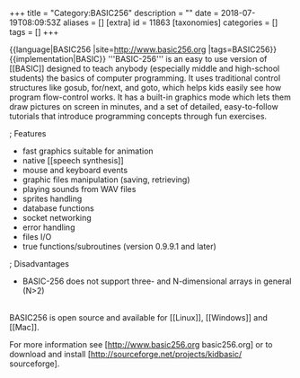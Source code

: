 +++
title = "Category:BASIC256"
description = ""
date = 2018-07-19T08:09:53Z
aliases = []
[extra]
id = 11863
[taxonomies]
categories = []
tags = []
+++

{{language|BASIC256
|site=http://www.basic256.org
|tags=BASIC256}}
{{implementation|BASIC}}
'''BASIC-256''' is an easy to use version of [[BASIC]] designed to teach anybody (especially middle and high-school students) the basics of computer programming. It uses traditional control structures like gosub, for/next, and goto, which helps kids easily see how program flow-control works. It has a built-in graphics mode which lets them draw pictures on screen in minutes, and a set of detailed, easy-to-follow tutorials that introduce programming concepts through fun exercises.

; Features
* fast graphics suitable for animation
* native [[speech synthesis]]
* mouse and keyboard events
* graphic files manipulation (saving, retrieving)
* playing sounds from WAV files
* sprites handling
* database functions
* socket networking 
* error handling
* files I/O
* true functions/subroutines (version 0.9.9.1 and later)

; Disadvantages
* BASIC-256 does not support three- and N-dimensional arrays in general (N>2)
<br/>
BASIC256 is open source and available for [[Linux]], [[Windows]] and [[Mac]].  

For more information see [http://www.basic256.org basic256.org] or to download and install [http://sourceforge.net/projects/kidbasic/ sourceforge].
